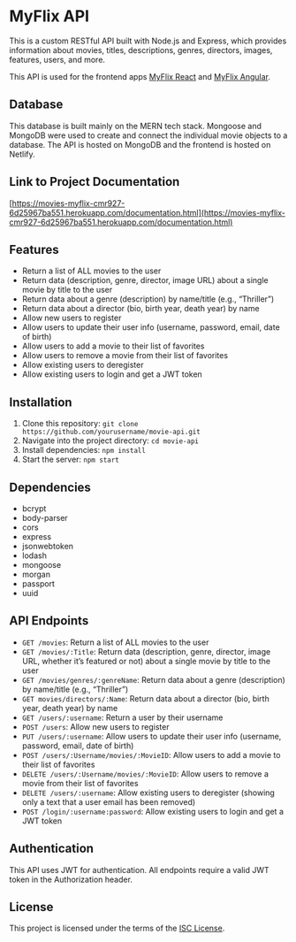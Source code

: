 # MyFlix API
This is a custom RESTful API built with Node.js and Express, which provides information about movies, titles, descriptions, genres, directors, images, features, users, and more.

This API is used for the frontend apps [MyFlix React](https://github.com/cmr927/myFlix-client) and [MyFlix Angular](https://github.com/cmr927/myFlix-Angular-client).

## Database
This database is built mainly on the MERN tech stack. Mongoose and MongoDB were used to create and connect the individual movie objects to a database. The API is hosted on MongoDB and the frontend is hosted on Netlify.

## Link to Project Documentation
[https://movies-myflix-cmr927-6d25967ba551.herokuapp.com/documentation.html](https://movies-myflix-cmr927-6d25967ba551.herokuapp.com/documentation.html)

## Features
- Return a list of ALL movies to the user
- Return data (description, genre, director, image URL) about a single movie by title to the user
- Return data about a genre (description) by name/title (e.g., “Thriller”)
- Return data about a director (bio, birth year, death year) by name
- Allow new users to register
- Allow users to update their user info (username, password, email, date of birth)
- Allow users to add a movie to their list of favorites
- Allow users to remove a movie from their list of favorites
- Allow existing users to deregister
- Allow existing users to login and get a JWT token

## Installation
1. Clone this repository: `git clone https://github.com/yourusername/movie-api.git`
2. Navigate into the project directory: `cd movie-api`
3. Install dependencies: `npm install`
4. Start the server: `npm start`

## Dependencies
- bcrypt
- body-parser
- cors
- express
- jsonwebtoken
- lodash
- mongoose
- morgan
- passport
- uuid

## API Endpoints
- `GET /movies`: Return a list of ALL movies to the user
- `GET /movies/:Title`: Return data (description, genre, director, image URL, whether it’s featured or not) about a single movie by title to the user
- `GET /movies/genres/:genreName`: Return data about a genre (description) by name/title (e.g., “Thriller”)
- `GET movies/directors/:Name`: Return data about a director (bio, birth year, death year) by name
- `GET /users/:username`: Return a user by their username
- `POST /users`: Allow new users to register
- `PUT /users/:username`: Allow users to update their user info (username, password, email, date of birth)
- `POST /users/:Username/movies/:MovieID`: Allow users to add a movie to their list of favorites
- `DELETE /users/:Username/movies/:MovieID`: Allow users to remove a movie from their list of favorites
- `DELETE /users/:username`: Allow existing users to deregister (showing only a text that a user email has been removed)
- `POST /login/:username:password`: Allow existing users to login and get a JWT token

## Authentication
This API uses JWT for authentication. All endpoints require a valid JWT token in the Authorization header.

## License
This project is licensed under the terms of the [ISC License](https://opensource.org/licenses/ISC).

